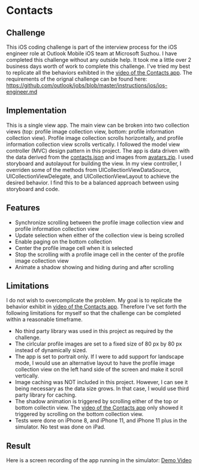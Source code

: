 # Contacts

## Challenge
This iOS coding challenge is part of the interview process for the iOS engineer role at Outlook Mobile iOS team at Microsoft Suzhou. I have completed this challenge without any outside help. It took me a little over 2 business days worth of work to complete this challenge. I've tried my best to replicate all the behaviors exhibted in the [video of the Contacts app](challenge.mov). The requirements of the orignal challenge can be found here:
https://github.com/outlook/jobs/blob/master/instructions/ios/ios-engineer.md 

## Implementation
This is a single view app. The main view can be broken into two collection views (top: profile image collection view, bottom: profile information collection view). Profile image collection scrolls horizontally, and profile information collection view scrolls vertically. I followed the model view controller (MVC) design pattern in this project. The app is data driven with the data derived from the [contacts.json](contacts.json) and images from [avatars.zip](avatars.zip). I used storyboard and autolayout for building the view. In my view controller, I overriden some of the methods from UICollectionViewDataSource, UICollectionViewDelegate, and UICollectionViewLayout to achieve the desired behavior. I find this to be a balanced approach between using storyboard and code.

## Features
- Synchronize scrolling between the profile image collection view and profile information collection view
- Update selection when either of the collection view is being scrolled
- Enable paging on the bottom collection
- Center the profile image cell when it is selected
- Stop the scrolling with a profile image cell in the center of the profile image collection view
- Animate a shadow showing and hiding during and after scrolling

## Limitations
I do not wish to overcomplicate the problem. My goal is to replicate the behavior exhibit in [video of the Contacts app](challenge.mov). Therefore I've set forth the following limitations for myself so that the challenge can be completed within a reasonable timeframe. 

- No third party library was used in this project as required by the challenge.
- The cirlcular profile images are set to a fixed size of 80 px by 80 px instead of dynamically sized.
- The app is set to portrait only. If I were to add support for landscape mode, I would use an alternative layout to have the profile image collection view on the left hand side of the screen and make it scroll vertically. 
- Image caching was NOT included in this project. However, I can see it being necessary as the data size grows. In that case, I would use third party library for caching. 
- The shadow animation is triggered by scrolling either of the top or bottom collectin view. The [video of the Contacts app](challenge.mov) only showed it triggered by scrolling on the bottom collection view.
- Tests were done on iPhone 8, and iPhone 11, and iPhone 11 plus in the simulator. No test was done on iPad.

## Result 
Here is a screen recording of the app running in the simulator:
[Demo Video](ContactsDemoRecording.mov)
